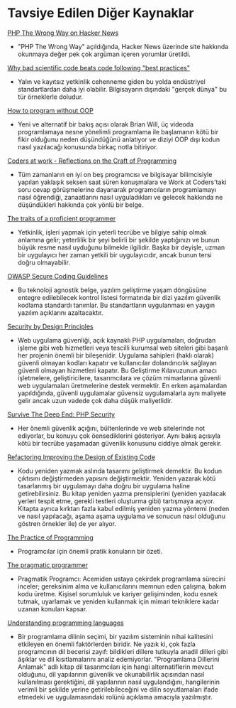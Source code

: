 # Tavsiye Edilen Diğer Kaynaklar #

[PHP The Wrong Way on Hacker News](https://news.ycombinator.com/item?id=12318615)

* "PHP The Wrong Way" açıldığında, Hacker News üzerinde site hakkında okunmaya değer pek çok argüman içeren yorumlar üretildi.

[Why bad scientific code beats code following "best practices"](https://news.ycombinator.com/item?id=12377385)

* Yalın ve kayıtsız yetkinlik cehenneme giden bu yolda endüstriyel standartlardan daha iyi olabilir. Bilgisayarın dışındaki "gerçek dünya" bu tür örneklerle doludur.

[How to program without OOP](https://medium.com/@brianwill/how-to-program-without-oop-74a46e0e47a3#.squpnjz4n)

* Yeni ve alternatif bir bakış açısı olarak Brian Will, üç videoda programlamaya nesne yönelimli programlama ile başlamanın kötü bir fikir olduğunu neden düşündüğünü anlatıyor ve diziyi OOP dışı kodun nasıl yazılacağı konusunda birkaç notla bitiriyor.

[Coders at work - Reflections on the Craft of Programming](http://codersatwork.com/)

* Tüm zamanların en iyi on beş programcısı ve bilgisayar bilimcisiyle yapılan yaklaşık seksen saat süren konuşmalara ve Work at Coders'taki soru cevap görüşmelerine dayanarak programcıların programlamayı nasıl öğrendiği, zanaatlarını nasıl uyguladıkları ve gelecek hakkında ne düşündükleri hakkında çok yönlü bir belge.

[The traits of a proficient programmer](https://www.oreilly.com/ideas/the-traits-of-a-proficient-programmer)

* Yetkinlik, işleri yapmak için yeterli tecrübe ve bilgiye sahip olmak anlamına gelir; yeterlilik bir şeyi belirli bir şekilde yaptığınızı ve bunun büyük resme nasıl uyduğunu bilmekle ilgilidir. Başka bir deyişle, uzman bir uygulayıcı her zaman yetkili bir uygulayıcıdır, ancak bunun tersi doğru olmayabilir.

[OWASP Secure Coding Guidelines](https://www.owasp.org/images/0/08/OWASP_SCP_Quick_Reference_Guide_v2.pdf)

* Bu teknoloji agnostik belge, yazılım geliştirme yaşam döngüsüne entegre edilebilecek kontrol listesi formatında bir dizi yazılım güvenlik kodlama standardı tanımlar. Bu standartların uygulanması en yaygın yazılım açıklarını azaltacaktır.

[Security by Design Principles](https://www.owasp.org/index.php/Security_by_Design_Principles)

* Web uygulama güvenliği, açık kaynaklı PHP uygulamaları, doğrudan işleme gibi web hizmetleri veya tescilli kurumsal web siteleri gibi başarılı her projenin önemli bir bileşenidir. Uygulama sahipleri (haklı olarak) güvenli olmayan kodları kapatır ve kullanıcılar dolandırıcılık sağlayan güvenli olmayan hizmetleri kapatır. Bu Geliştirme Kılavuzunun amacı işletmelere, geliştiricilere, tasarımcılara ve çözüm mimarlarına güvenli web uygulamaları üretmelerine destek vermektir. En erken aşamalardan yapıldığında, güvenli uygulamalar güvensiz uygulamalarla aynı maliyete gelir ancak uzun vadede çok daha düşük maliyetlidir.

[Survive The Deep End: PHP Security](http://phpsecurity.readthedocs.io/en/latest/)

* Her önemli güvenlik açığını, bültenlerinde ve web sitelerinde not ediyorlar, bu konuyu çok öensediklerini gösteriyor. Aynı bakış açısıyla kötü bir tecrübe yaşamadan güvenlik konusunu ciddiye almak gerekir.

[Refactoring Improving the Design of Existing Code](https://openlibrary.org/books/OL7407595M/Refactoring)

 * Kodu yeniden yazmak aslında tasarımı geliştirmek demektir. Bu kodun çıktısını değiştirmeden yapısını değiştirmektir. Yeniden yazarak kötü tasarlanmış bir uygulamayı daha doğru bir uygulama haline getirebilirsiniz. Bu kitap yeniden yazma prensiplerini (yeniden yazılacak yerleri tespit etme, gerekli testleri oluşturma gibi) tartışmaya açıyor. Kitapta ayrıca kırktan fazla kabul edilmiş yeniden yazma yöntemi (neden ve nasıl yapılacağı, aşama aşama uygulama ve sonucun nasıl olduğunu göstren örnekler ile) de yer alıyor.

[The Practice of Programming](https://openlibrary.org/works/OL15333872W/The_Practice_of_Programming_%28Addison-Wesley_Professional_Computing_Series%29)

 * Programcılar için önemli pratik konuların bir özeti.

[The pragmatic programmer](https://openlibrary.org/works/OL5748544W/The_pragmatic_programmer)

 * Pragmatik Programcı: Acemiden ustaya çekirdek programlama sürecini inceler; gereksinim alma ve kullanıcılarını memnun eden çalışma, bakım kodu üretme. Kişisel sorumluluk ve kariyer gelişiminden, kodu esnek tutmak, uyarlamak ve yeniden kullanmak için mimari tekniklere kadar uzanan konuları kapsar.

[Understanding programming languages](https://openlibrary.org/works/OL1875800W/Understanding_programming_languages)

 * Bir programlama dilinin seçimi, bir yazılım sisteminin nihai kalitesini etkileyen en önemli faktörlerden biridir. Ne yazık ki, çok fazla programcının dil becerisi zayıf: bildikleri dillere tutkuyla anadil dilleri gibi âşıklar ve dil kısıtlamalarını analiz edemiyorlar. "Programlama Dillerini Anlamak" adlı kitap dil tasarımcıları için hangi alternatiflerin mevcut olduğunu, dil yapılarının güvenlik ve okunabilirlik açısından nasıl kullanılması gerektiğini, dil yapılarının nasıl uygulandığını, hangilerinin verimli bir şekilde yerine getirilebileceğini ve dilin soyutlamaları ifade etmedeki ve uygulamasındaki rolünü açıklama amacıyla yazılmıştır.

